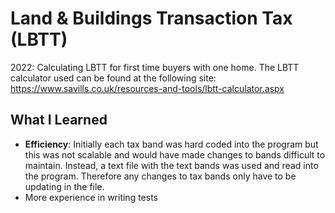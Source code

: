 # Land & Buildings Transaction Tax (LBTT)
2022: Calculating LBTT for first time buyers with one home. The LBTT calculator used can be found at the following site: https://www.savills.co.uk/resources-and-tools/lbtt-calculator.aspx 

## What I Learned
* **Efficiency**: Initially each tax band was hard coded into the program but this was not scalable and would have made changes to bands difficult to maintain. Instead, a text file with the text bands was used and read into the program. Therefore any changes to tax bands only have to be updating in the file. 
* More experience in writing tests

